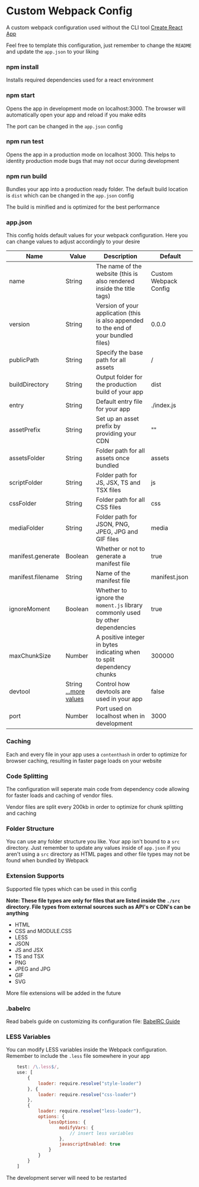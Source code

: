 # Custom Webpack Config

A custom webpack configuration used without the CLI tool [Create React App](https://reactjs.org/docs/create-a-new-react-app.html)

Feel free to template this configuration, just remember to change the `README` and update the `app.json` to your liking

### npm install

Installs required dependencies used for a react environment

### npm start

Opens the app in development mode on localhost:3000. The browser will automatically open your app and reload if you make edits

The port can be changed in the `app.json` config

### npm run test

Opens the app in a production mode on localhost 3000. This helps to identity production mode bugs that may not occur during development

### npm run build

Bundles your app into a production ready folder. The default build location is `dist` which can be changed in the `app.json` config

The build is minified and is optimized for the best performance

### app.json

This config holds default values for your webpack configuration. Here you can change values to adjust accordingly to your desire

Name | Value | Description | Default
---- | ----- | ----------- | -------
name | String | The name of the website (this is also rendered inside the title tags) | Custom Webpack Config
version | String | Version of your application (this is also appended to the end of your bundled files) | 0.0.0
publicPath | String | Specify the base path for all assets | /
buildDirectory | String | Output folder for the production build of your app | dist
entry | String | Default entry file for your app | ./index.js
assetPrefix | String | Set up an asset prefix by providing your CDN | ""
assetsFolder | String | Folder path for all assets once bundled | assets
scriptFolder | String | Folder path for JS, JSX, TS and TSX files | js
cssFolder | String | Folder path for all CSS files | css
mediaFolder | String | Folder path for JSON, PNG, JPEG, JPG and GIF files | media
manifest.generate | Boolean | Whether or not to generate a manifest file | true
manifest.filename | String | Name of the manifest file | manifest.json
ignoreMoment | Boolean | Whether to ignore the `moment.js` library commonly used by other dependencies | true
maxChunkSize | Number | A positive integer in bytes indicating when to split dependency chunks | 300000
devtool | String [...more values](https://webpack.js.org/configuration/devtool/) | Control how devtools are used in your app | false
port | Number | Port used on localhost when in development | 3000

### Caching

Each and every file in your app uses a `contenthash` in order to optimize for browser caching, resulting in faster page loads on your website

### Code Splitting

The configuration will seperate main code from dependency code allowing for faster loads and caching of vendor files.

Vendor files are split every 200kb in order to optimize for chunk splitting and caching

### Folder Structure

You can use any folder structure you like. Your app isn't bound to a `src` directory. Just remember to update any values inside of `app.json` if you aren't using a `src` directory as HTML pages and other file types may not be found when bundled by Webpack

### Extension Supports

Supported file types which can be used in this config

**Note: These file types are only for files that are listed inside the `./src` directory. File types from external sources such as API's or CDN's can be anything**

* HTML
* CSS and MODULE.CSS
* LESS
* JSON
* JS and JSX
* TS and TSX
* PNG
* JPEG and JPG
* GIF
* SVG

More file extensions will be added in the future

### .babelrc

Read babels guide on customizing its configuration file: [BabelRC Guide](https://babeljs.io/docs/en/config-files)

### LESS Variables

You can modify LESS variables inside the Webpack configuration. Remember to include the `.less` file somewhere in your app

```js
    test: /\.less$/,
    use: [
        {
            loader: require.resolve("style-loader")
        }, {
            loader: require.resolve("css-loader")
        },
        {
            loader: require.resolve("less-loader"),
            options: {
                lessOptions: {
                    modifyVars: {
                        // insert less variables
                    },
                    javascriptEnabled: true
                }
            }
        }
    ]
```

The development server will need to be restarted
